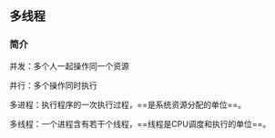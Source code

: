 ## 多线程

### 简介

并发：多个人一起操作同一个资源

并行：多个操作同时执行



多进程：执行程序的一次执行过程，==是系统资源分配的单位==。

多线程：一个进程含有若干个线程，==线程是CPU调度和执行的单位==。





